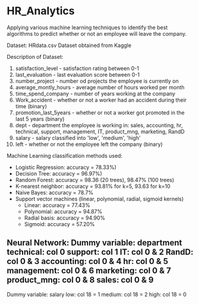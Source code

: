 # HR_Analytics
Applying various machine learning techniques to identify the best algorithms to predict whether or not an employee will leave the company.

Dataset: HRdata.csv
Dataset obtained from Kaggle

Description of Dataset:

1. satisfaction_level - satisfaction rating between 0-1
2. last_evaluation - last evaluation score between 0-1
3. number_project - number od projects the employee is currently on
4. average_montly_hours - average number of hours worked per month
5. time_spend_company - number of years working at the company
6. Work_accident - whether or not a worker had an accident during their time (binary)
7. promotion_last_5years - whether or not a worker got promoted in the last 5 years (binary)
8. dept - department the employee is working in: sales, accounting, hr, technical, support, management, IT, product_mng, marketing, RandD
9. salary - salary classified into 'low', 'medium', 'high'
10. left - whether or not the employee left the company (binary)

Machine Learning classification methods used:
- Logistic Regression: accuracy = 78.33%)
- Decision Tree: accuracy = 96.97%)
- Random Forest: accuracy = 98.36 (20 trees), 98.47% (100 trees)
- K-nearest neighbor: accuracy = 93.81% for k=5, 93.63 for k=10
- Naive Bayes: accuracy = 78.7%
- Support vector machines (linear, polynomial, radial, sigmoid kernels)
  - Linear: accuracy = 77.43%
  - Polynomial: accuracy = 94.87%
  - Radial basis: accuracy = 94.90%
  - Sigmoid: accuracy = 57.20%

Neural Network:
Dummy variable: department
technical: col 0
support: col 1
IT: col 0 & 2
RandD: col 0 & 3
accounting: col 0 & 4
hr: col 0 & 5
management: col 0 & 6
marketing: col 0 & 7
product_mng: col 0 & 8
sales: col 0 & 9
----
Dummy variable: salary
low: col 18 = 1
medium: col 18 = 2
high: col 18 = 0
